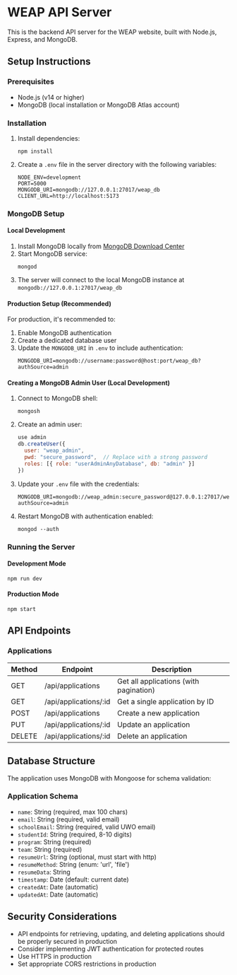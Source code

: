 # WEAP API Server

This is the backend API server for the WEAP website, built with Node.js, Express, and MongoDB.

## Setup Instructions

### Prerequisites

- Node.js (v14 or higher)
- MongoDB (local installation or MongoDB Atlas account)

### Installation

1. Install dependencies:
   ```
   npm install
   ```

2. Create a `.env` file in the server directory with the following variables:
   ```
   NODE_ENV=development
   PORT=5000
   MONGODB_URI=mongodb://127.0.0.1:27017/weap_db
   CLIENT_URL=http://localhost:5173
   ```

### MongoDB Setup

#### Local Development

1. Install MongoDB locally from [MongoDB Download Center](https://www.mongodb.com/try/download/community)
2. Start MongoDB service:
   ```
   mongod
   ```
3. The server will connect to the local MongoDB instance at `mongodb://127.0.0.1:27017/weap_db`

#### Production Setup (Recommended)

For production, it's recommended to:

1. Enable MongoDB authentication
2. Create a dedicated database user
3. Update the `MONGODB_URI` in `.env` to include authentication:
   ```
   MONGODB_URI=mongodb://username:password@host:port/weap_db?authSource=admin
   ```

#### Creating a MongoDB Admin User (Local Development)

1. Connect to MongoDB shell:
   ```
   mongosh
   ```

2. Create an admin user:
   ```javascript
   use admin
   db.createUser({
     user: "weap_admin",
     pwd: "secure_password",  // Replace with a strong password
     roles: [{ role: "userAdminAnyDatabase", db: "admin" }]
   })
   ```

3. Update your `.env` file with the credentials:
   ```
   MONGODB_URI=mongodb://weap_admin:secure_password@127.0.0.1:27017/weap_db?authSource=admin
   ```

4. Restart MongoDB with authentication enabled:
   ```
   mongod --auth
   ```

### Running the Server

#### Development Mode
```
npm run dev
```

#### Production Mode
```
npm start
```

## API Endpoints

### Applications

| Method | Endpoint | Description |
|--------|----------|-------------|
| GET    | /api/applications | Get all applications (with pagination) |
| GET    | /api/applications/:id | Get a single application by ID |
| POST   | /api/applications | Create a new application |
| PUT    | /api/applications/:id | Update an application |
| DELETE | /api/applications/:id | Delete an application |

## Database Structure

The application uses MongoDB with Mongoose for schema validation:

### Application Schema

- `name`: String (required, max 100 chars)
- `email`: String (required, valid email)
- `schoolEmail`: String (required, valid UWO email)
- `studentId`: String (required, 8-10 digits)
- `program`: String (required)
- `team`: String (required)
- `resumeUrl`: String (optional, must start with http)
- `resumeMethod`: String (enum: 'url', 'file')
- `resumeData`: String
- `timestamp`: Date (default: current date)
- `createdAt`: Date (automatic)
- `updatedAt`: Date (automatic)

## Security Considerations

- API endpoints for retrieving, updating, and deleting applications should be properly secured in production
- Consider implementing JWT authentication for protected routes
- Use HTTPS in production
- Set appropriate CORS restrictions in production 